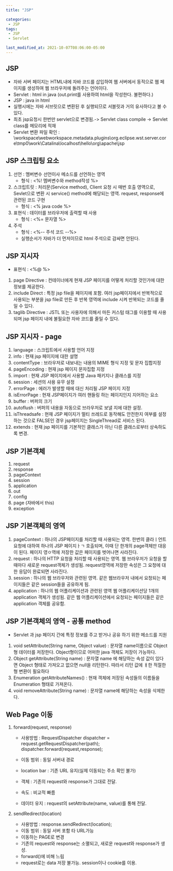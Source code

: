 ```yaml
---
title: "JSP"

categories:
 - JSP
tags:
 - JSP
 - Servlet

last_modified_at: 2021-10-07T08:06:00-05:00
---
```

## JSP
 - 자바 서버 페이지는 HTML내에 자바 코드를 삽입하여 웹 서버에서 동적으로 웹 페이지를 생성하여 웹 브라우저에 돌려주는 언어이다.
 - Servlet : html in java (out.print를 사용하여 html을 작성한다. 불편하다.)
 - JSP : java in html 
 - 실행시에는 자바 서브릿으로 변환된 후 실행되므로 서블릿과 거의 유사하다고 볼 수 있다.
 - 최초 jsp요청시 한번만 servlet으로 변경됨.-> Servlet class compile -> Servlet class를 메모리에 적재
 - Servlet 변환 파일 확인 : \workspace\webworkspace\.metadata\.plugins\org.eclipse.wst.server.core\tmp0\work\Catalina\localhost\hello\org\apache\jsp


## JSP 스크립팅 요소 
1. 선언 : 멤버변수 선언이사 메소드를 선언하는 영역
	* 형식 : <%! 멤버변수와 method작성 %>
2. 스크립트릿 : 처리문(Service method), Client 요청 시 매번 호출 영역으로, Sevlet으로 변환 시 service() method에 해당되는 영역. request, response에 관련된 코드 구현
	* 형식 : <% java code %>
3. 표현식 : 데이터를 브라우저에 출력할 때 사용
	* 형식 : <%= 문자열 %>
4. 주석 
	* 형식 : <%-- 주석 코드 --%>
	* 실행순서가 자바가 더 먼저이므로 html 주석으로 감싸면 안된다.

## JSP 지시자
 - 표현식 : <%@ %>
 1. page Directive : 컨테이너에게 현재 JSP 페이지를 어떻게 처리할 것인가에 대한 정보를 제공한다.
 2. include Direct : 특정 jsp file을 페이지에 포함. 여러 jsp페이지에서 반복적으로 사용되는 부분을 jsp file로 만든 후 반복 영역에 include 시켜 반복되는 코드를 줄일 수 있다.
 3. taglib Directive : JSTL 또는 사용자에 의해서 마든 커스텀 태그를 이용할 때 사용되며 jsp 페이지 내에 불필요한 자바 코드를 줄일 수 있다.

## JSP 지시자 - page
 1. language : 스크립트에서 사용할 언어 지정 
 2. info : 현재 jsp 페이지에 대한 설명
 3. contentType : 브라우저로 내보내는 내용의 MIME 형식 지정 및 문자 집합지정
 4. pageEncoding : 현재 jsp 페이지 문자집합 지정
 5. import : 현재 JSP 페이지에서 사용할 Java 패키지나 클래스를 지정
 6. session : 세션의 사용 유무 설정
 7. errorPage : 에러가 발생할 때에 대신 처리될 JSP 페이지 지정
 8. isErrorPage : 현재 JSP페이지가 여러 핸들링 하는 페이지인지 지어하는 요소
 9. buffer : 버퍼의 크기
 10. autoflush : 버퍼의 내용을 자동으로 브라우저로 보낼 지에 대한 설정.
 11. isThreadsafe : 현재 JSP 페이지가 멀티 쓰레드로 동작해도 안전한지 여부를 설정하는 것으로 FALSE인 경우 jsp페이지는 SingleThread로 서비스 된다.
 12. extends : 현재 jsp 페이지를 기본적인 클래스가 아닌 다른 클래스로부터 상속하도록 변경.

## JSP 기본객체
1. request
2. response
3. pageContext
4. session
5. application
6. out
7. config
8. page (자바에서 this)
9. exception

## JSP 기본객체의 영역
1. pageContext : 하나의 JSP페이지를 처리할 때 사용되는 영역. 한번의 클라ㅣ언트 요청에 대하여 하나의 JSP 페이지ㅏㄱ 호출되며, 이때 단 한개의 page객체만 대응이 된다. 페이지 영ㅇ역에 저장한 값은 페이지를 벗어나면 사라진다.
2. request : 하나의 HTTP 요청을 처리할 때 사용되는 영역. 웹 브라우저가 요청을 할때마다 새로운 request객체가 생성됨. request영역에 저장한 속성은 그 요청에 대한 응답이 완료되면 사라진다.
3. session : 하나의 웹 브라우저와 관련된 영역. 같은 웹브라우저 내에서 요청되는 페이지들은 같은 session들을 공유하게 됨.
4. application : 하나의 웹 어플리케이션과 관련된 영역 웹 어플리케이션당 1개의 application 객체가 생성됨. 같은 웹 어플리케이션에서 요청되는 페이지들은 같은 application 객체를 공유함.

## JSP 기본객체의 영역 - 공통 method
 - Servlet 과 jsp 페이지 간에 특정 정보를 주고 받거나 공유 하기 위한 메소드를 지원
1. void setAttribute(String name, Object value) : 문자열 name이름으로 Object형 데이터를 저장한다. Object형이므로 어떠한 java 객체도 저장이 가능하다.
2. Object getAttribute(String name) : 문자열 name 에 해당하는 속성 값이 있다면 Object 형태로 가져오고 없으면 null을 리턴한다. 따라서 리턴 값에 ㅐ한 적절한 형 변환이 필요하다
3. Enumeration getAttributeNames() : 현재 객체에 저장된 속성들의 이름들을 Enumeration 형태로 가져온다.
4. void removeAttribute(String name) : 문자열 name에 해당하는 속성을 삭제한다.


## Web Page 이동
1. forward(request, response)
	* 사용방법 : RequestDispatcher dispatcher = request.getRequestDispatcher(path); 
		     dispatcher.forward(request,response);

	* 이동 범위 : 동일 서버내 경로
	* location bar : 기존 URL 유지(실제 이동되는 주소 확인 불가)
	* 객체 : 기존의 request와 response가 그대로 전달.
	* 속도 : 비교적 빠름
	* 데이터 유지 : request의 setAttribute(name, value)를 통해 전달.

2. sendRedirect(location)
	* 사용방법 : response.sendRedirect(location);
	* 이동 범위 : 동일 서버 포함 타 URL가능
	* 이동하는 PAGE로 변경
	* 기존의 request와 response는 소멸되고, 새로운 request와 response가 생성.
	* forward()에 비해 느림
	* request로는 data 저장 불가능. session이나 cookie를 이용.
